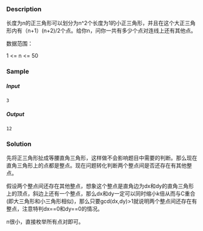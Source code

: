 ### Description

长度为n的正三角形可以划分为n^2个长度为1的小正三角形，并且在这个大正三角形内有（n+1）(n+2)/2个点。给你n，问你一共有多少个点对连线上还有其他点。

数据范围：

1 <= n <= 50

### Sample

##### Input

```
3
```

##### Output

```
12
```

### Solution

先将正三角形扯成等腰直角三角形，这样做不会影响题目中需要的判断。那么现在直角三角形上的点都是整点。现在问题转化判断两个整点间是否还存在有其他整点。

假设两个整点间还存在其他整点，想象这个整点是直角边为dx和dy的直角三角形上的顶点，斜边上还有一个整点，那么dx和dy一定可以同时缩小k倍从而与C重合(即大三角形和小三角形相似)，那么只要gcd(dx,dy)>1就说明两个整点间还存在有整点，注意特判dx==0和dy==0的情况。

n很小，直接枚举所有点对即可。
